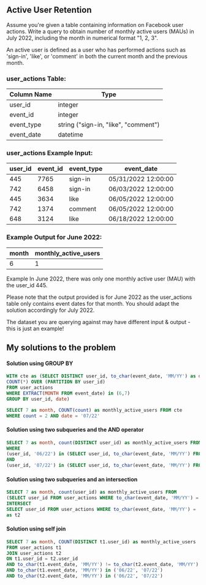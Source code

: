 ## Active User Retention

Assume you're given a table containing information on Facebook user actions. Write a query to obtain number of monthly active users (MAUs) in July 2022, including the month in numerical format "1, 2, 3".

An active user is defined as a user who has performed actions such as 'sign-in', 'like', or 'comment' in both the current month and the previous month.

### user_actions Table:

|Column Name | Type|
|-------------|-------------|
|user_id	|integer|
|event_id	|integer|
|event_type	|string ("sign-in, "like", "comment")|
|event_date	|datetime|

### user_actions Example Input:

| user_id | event_id | event_type | event_date          |
|---------|----------|------------|---------------------|
| 445     | 7765     | sign-in    | 05/31/2022 12:00:00 |
| 742     | 6458     | sign-in    | 06/03/2022 12:00:00 |
| 445     | 3634     | like       | 06/05/2022 12:00:00 |
| 742     | 1374     | comment    | 06/05/2022 12:00:00 |
| 648     | 3124     | like       | 06/18/2022 12:00:00 |

### Example Output for June 2022:
| month | monthly_active_users |
|-------|----------------------|
| 6     | 1                    |

Example
In June 2022, there was only one monthly active user (MAU) with the user_id 445.

Please note that the output provided is for June 2022 as the user_actions table only contains event dates for that month. You should adapt the solution accordingly for July 2022.

The dataset you are querying against may have different input & output - this is just an example!


## My solutions to the problem

#### Solution using GROUP BY

~~~~sql
WITH cte as (SELECT DISTINCT user_id, to_char(event_date, 'MM/YY') as date,
COUNT(*) OVER (PARTITION BY user_id)
FROM user_actions
WHERE EXTRACT(MONTH FROM event_date) in (6,7)
GROUP BY user_id, date)

SELECT 7 as month, COUNT(count) as monthly_active_users FROM cte
WHERE count = 2 AND date = '07/22'
~~~~

#### Solution using two subqueries and the AND operator

~~~~sql
SELECT 7 as month, count(DISTINCT user_id) as monthly_active_users FROM user_actions
WHERE 
(user_id, '06/22') in (SELECT user_id, to_char(event_date, 'MM/YY') FROM user_actions)
AND
(user_id, '07/22') in (SELECT user_id, to_char(event_date, 'MM/YY') FROM user_actions)
~~~~

#### Solution using two subqueries and an intersection

~~~~sql
SELECT 7 as month, count(user_id) as monthly_active_users FROM
(SELECT user_id FROM user_actions WHERE to_char(event_date, 'MM/YY') = '06/22'
INTERSECT
SELECT user_id FROM user_actions WHERE to_char(event_date, 'MM/YY') = '07/22') 
as t2
~~~~

#### Solution using self join

~~~~sql
SELECT 7 as month, COUNT(DISTINCT t1.user_id) as monthly_active_users 
FROM user_actions t1
JOIN user_actions t2 
ON t1.user_id = t2.user_id
AND to_char(t1.event_date, 'MM/YY') != to_char(t2.event_date, 'MM/YY')
AND to_char(t1.event_date, 'MM/YY') in ('06/22', '07/22')
AND to_char(t2.event_date, 'MM/YY') in ('06/22', '07/22')
~~~~
